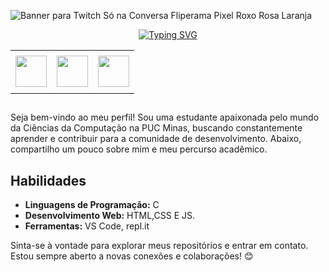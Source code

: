 
<img>![Banner para Twitch Só na Conversa Fliperama Pixel Roxo Rosa Laranja](https://github.com/vitoriammsantos/vitoriammsantos/assets/161458503/9f54698a-c9e8-48ad-b105-07e0b5596280)

<div align="center">
  <a href="https://git.io/typing-svg">
    <img src="https://readme-typing-svg.demolab.com?font=IBM+Plex+Mono&weight=600&size=30&pause=1000&color=f065a9&center=true&width=435&lines=Hi+there%2C+I'm+Vitória%3BSoftware+Developer" alt="Typing SVG" />
  </a>


<div alling="center">
<table>
<tr>
 <td align="center" colspan="11"></td>
</tr> 
<tr>
<td><a href="https://github.com/vitoriammsantos" target="_blank"><img src="https://github.com/joaopauloaramuni/joaopauloaramuni/blob/main/img/github5.png?raw=true" width="50px" height="50px"/></a>
</td>
<td><a href="mailto:vitoriammsantos15@gmail.com" target="_blank"><img src="https://github.com/joaopauloaramuni/joaopauloaramuni/blob/main/img/gmail3.png?raw=true" width="50px" height="50px"/></a>
</td>
<td><a href="https://www.instagram.com/vitoriammsantos/" target="_blank"><img src="https://github.com/joaopauloaramuni/joaopauloaramuni/blob/main/img/insta2.png?raw=true" width="50px" height="50px"/></a>
</td>
</tr>
<tr>
 <td align="center" colspan="11"></td>
</tr> 
</table>
</div>
</div>

##

Seja bem-vindo ao meu perfil!  Sou uma estudante apaixonada pelo mundo da Ciências da Computação na PUC Minas, buscando constantemente aprender e contribuir para a comunidade de desenvolvimento. Abaixo, compartilho um pouco sobre mim e meu percurso acadêmico.


## Habilidades

- **Linguagens de Programação:**  C
- **Desenvolvimento Web:** HTML,CSS E JS.
- **Ferramentas:** VS Code, repl.it


Sinta-se à vontade para explorar meus repositórios e entrar em contato. Estou sempre aberto a novas conexões e colaborações! 😊
